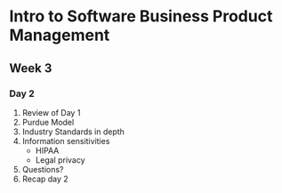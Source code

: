 # Intro to Software Business Product Management
## Week 3
### Day 2
1. Review of Day 1
2. Purdue Model
3. Industry Standards in depth
4. Information sensitivities
	* HIPAA
	* Legal privacy
5. Questions?
6. Recap day 2
